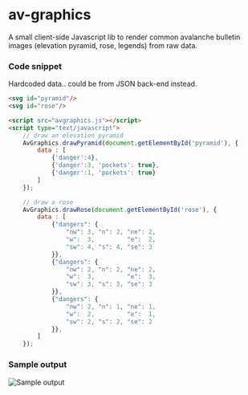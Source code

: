 # av-graphics

A small client-side Javascript lib to render common avalanche bulletin images (elevation pyramid, rose, legends) from raw data.

### Code snippet

Hardcoded data.. could be from JSON back-end instead.

```html
<svg id="pyramid"/>
<svg id="rose"/>

<script src="avgraphics.js"></script>
<script type="text/javascript">
    // draw an elevation pyramid
    AvGraphics.drawPyramid(document.getElementById('pyramid'), {
        data : [
            {'danger':4},
            {'danger':3, 'pockets': true},
            {'danger':1, 'pockets': true}
        ]
    });

    // draw a rose
	AvGraphics.drawRose(document.getElementById('rose'), {
		data : [
			{"dangers": {
				"nw": 3, "n": 2, "ne": 2,
				"w":  3,         "e":  2,
				"sw": 4, "s": 4, "se": 3
			}},
			{"dangers": {
				"nw": 2, "n": 2, "ne": 2,
				"w":  3,         "e":  3,
				"sw": 3, "s": 3, "se": 3
			}},
			{"dangers": {
				"nw": 2, "n": 1, "ne": 1,
				"w":  2,         "e":  1,
				"sw": 2, "s": 2, "se": 2
			}},
		]
	});   
```
### Sample output

<img src="http://i.imgur.com/B6dLKW2.png" alt="Sample output" style="max-width: 90%;"/>

